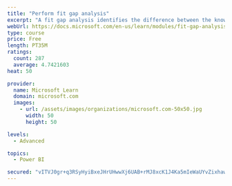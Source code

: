 ```yaml
---
title: "Perform fit gap analysis"
excerpt: "A fit gap analysis identifies the difference between the known requirements and the proposed or current solution. This module covers performing a fit gap analysis."
webUrl: https://docs.microsoft.com/en-us/learn/modules/fit-gap-analysis/
type: course
price: Free
length: PT35M
ratings:
  count: 287
  average: 4.7421603
heat: 50

provider:
  name: Microsoft Learn
  domain: microsoft.com
  images:
    - url: /assets/images/organizations/microsoft.com-50x50.jpg
      width: 50
      height: 50

levels:
  - Advanced

topics:
  - Power BI

secured: "vITVJ0gr+q3RSyHyiBxeJHrUHwwXj6UAB+rMJ8xcK1J4Ka5mIeWaUYvZixhawiBB7G283l/73DYCMjJOZl1yolnmNJbyFTVZlocjUx7XV6wnj3OzDiqd5qbSSK7m5P9XW11+udhyvL5y8WOJVmeUbwwK5wbxNS2Y+6DAm2ttMAx4mWenEcWcEOL9IHB3guO6fDznxugBboYFewnwKy/mrEOjHej0mF8LrcoyUx16hAKXpjDt+x76buMIqSB3xTKtPnxjS+uEwte5EcFAkieN+fEd9k1LvKGvrHCadfOLGC880R6udTwd7rReH6Cz2PDZzvnOvTRBbMcavTgNjoo8WkvrfwuTmTgOu5IVlMVlIQYYxcEJSSki4KIQj6U+LjuBR66a9mKCzBkjjN41OQqXFw==;ZnOPd+NzZdrZ1YqvpTYQuw=="
---
```


